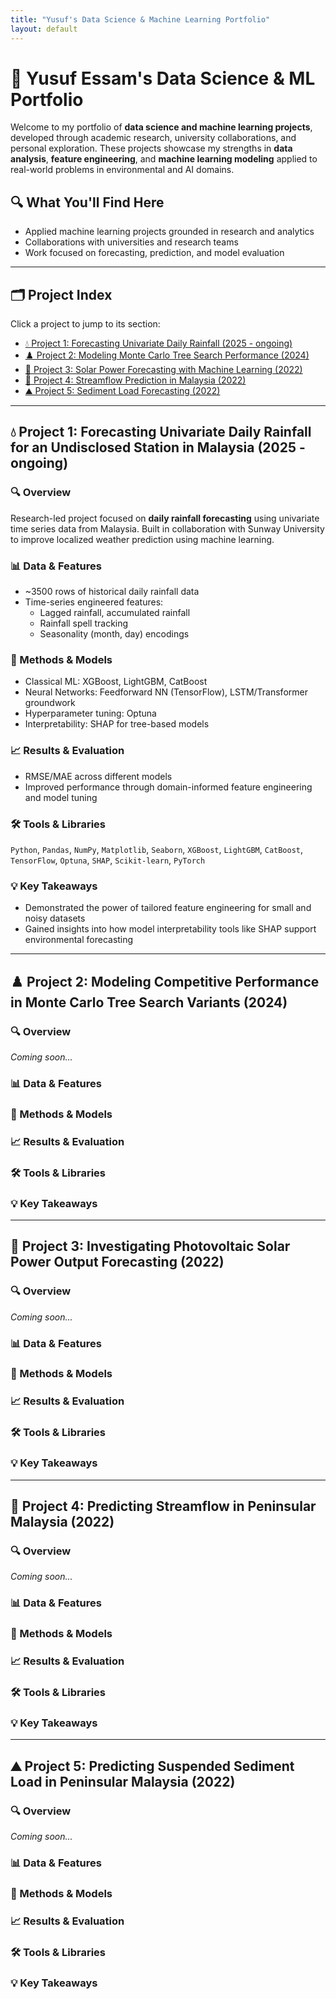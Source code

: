 ```yaml
---
title: "Yusuf's Data Science & Machine Learning Portfolio"
layout: default
---
```


# 🚀 Yusuf Essam's Data Science & ML Portfolio

Welcome to my portfolio of **data science and machine learning projects**, developed through academic research, university collaborations, and personal exploration. These projects showcase my strengths in **data analysis**, **feature engineering**, and **machine learning modeling** applied to real-world problems in environmental and AI domains.

## 🔍 What You'll Find Here

- Applied machine learning projects grounded in research and analytics  
- Collaborations with universities and research teams  
- Work focused on forecasting, prediction, and model evaluation  

---

## 🗂️ Project Index

Click a project to jump to its section:

- [💧 Project 1: Forecasting Univariate Daily Rainfall (2025 - ongoing)](#project-1-forecasting-univariate-daily-rainfall-for-an-undisclosed-station-in-malaysia-2025---ongoing)
- [♟️ Project 2: Modeling Monte Carlo Tree Search Performance (2024)](#project-2-modeling-competitive-performance-in-monte-carlo-tree-search-variants-2024)
- [🔆 Project 3: Solar Power Forecasting with Machine Learning (2022)](#project-3-investigating-photovoltaic-solar-power-output-forecasting-2022)
- [🚣 Project 4: Streamflow Prediction in Malaysia (2022)](#project-4-predicting-streamflow-in-peninsular-malaysia-2022)
- [⛰️ Project 5: Sediment Load Forecasting (2022)](#project-5-predicting-suspended-sediment-load-in-peninsular-malaysia-2022)

---

## 💧 Project 1: Forecasting Univariate Daily Rainfall for an Undisclosed Station in Malaysia (2025 - ongoing)

### 🔍 Overview
Research-led project focused on **daily rainfall forecasting** using univariate time series data from Malaysia. Built in collaboration with Sunway University to improve localized weather prediction using machine learning.

### 📊 Data & Features
- ~3500 rows of historical daily rainfall data  
- Time-series engineered features:
  - Lagged rainfall, accumulated rainfall
  - Rainfall spell tracking
  - Seasonality (month, day) encodings

### 🧠 Methods & Models
- Classical ML: XGBoost, LightGBM, CatBoost  
- Neural Networks: Feedforward NN (TensorFlow), LSTM/Transformer groundwork  
- Hyperparameter tuning: Optuna  
- Interpretability: SHAP for tree-based models

### 📈 Results & Evaluation
- RMSE/MAE across different models  
- Improved performance through domain-informed feature engineering and model tuning

### 🛠️ Tools & Libraries
`Python`, `Pandas`, `NumPy`, `Matplotlib`, `Seaborn`, `XGBoost`, `LightGBM`, `CatBoost`, `TensorFlow`, `Optuna`, `SHAP`, `Scikit-learn`, `PyTorch`

### 💡 Key Takeaways
- Demonstrated the power of tailored feature engineering for small and noisy datasets  
- Gained insights into how model interpretability tools like SHAP support environmental forecasting

---

## ♟️ Project 2: Modeling Competitive Performance in Monte Carlo Tree Search Variants (2024)

### 🔍 Overview
*Coming soon...*

### 📊 Data & Features

### 🧠 Methods & Models

### 📈 Results & Evaluation

### 🛠️ Tools & Libraries

### 💡 Key Takeaways

---

## 🔆 Project 3: Investigating Photovoltaic Solar Power Output Forecasting (2022)

### 🔍 Overview
*Coming soon...*

### 📊 Data & Features

### 🧠 Methods & Models

### 📈 Results & Evaluation

### 🛠️ Tools & Libraries

### 💡 Key Takeaways

---

## 🚣 Project 4: Predicting Streamflow in Peninsular Malaysia (2022)

### 🔍 Overview
*Coming soon...*

### 📊 Data & Features

### 🧠 Methods & Models

### 📈 Results & Evaluation

### 🛠️ Tools & Libraries

### 💡 Key Takeaways

---

## ⛰️ Project 5: Predicting Suspended Sediment Load in Peninsular Malaysia (2022)

### 🔍 Overview
*Coming soon...*

### 📊 Data & Features

### 🧠 Methods & Models

### 📈 Results & Evaluation

### 🛠️ Tools & Libraries

### 💡 Key Takeaways
